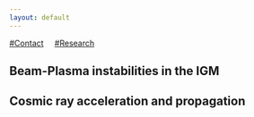 ```yaml
---
layout: default
---
```

[#Contact](./index.html)
&nbsp;
&nbsp;
[#Research](./Research.html)


## Beam-Plasma instabilities in the IGM 



## Cosmic ray acceleration and propagation


